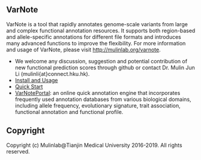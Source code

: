 ## VarNote
   VarNote is a tool that rapidly annotates genome-scale variants from large and complex functional annotation resources. It supports both region-based and allele-specific annotations for different file formats and introduces many advanced functions to improve the flexibility. For more information and usage of VarNote, please visit http://mulinlab.org/varnote.
 
   - We welcome any discussion, suggestion and potential contribution of new functional prediction scores through github or contact Dr. Mulin Jun Li (mulinli{at}connect.hku.hk). 
   - [Install and Usage](http://mulinlab.org/varnote/vanno/vanno/vanno_command "Install and Usage")
   - [Quick Start](http://mulinlab.org/varnote/vanno/vanno/vanno_help "Quick Start")
   - [VarNotePortal](http://mulinlab.org/varnote/vanno/vanno/vanno_portal "VarNotePortal"): an online quick annotation engine that incorporates frequently used annotation databases from various biological domains, including allele frequency, evolutionary signature, trait association, functional annotation and functional profile.


## Copyright
Copyright (c) Mulinlab@Tianjin Medical University 2016-2019. All rights reserved.

